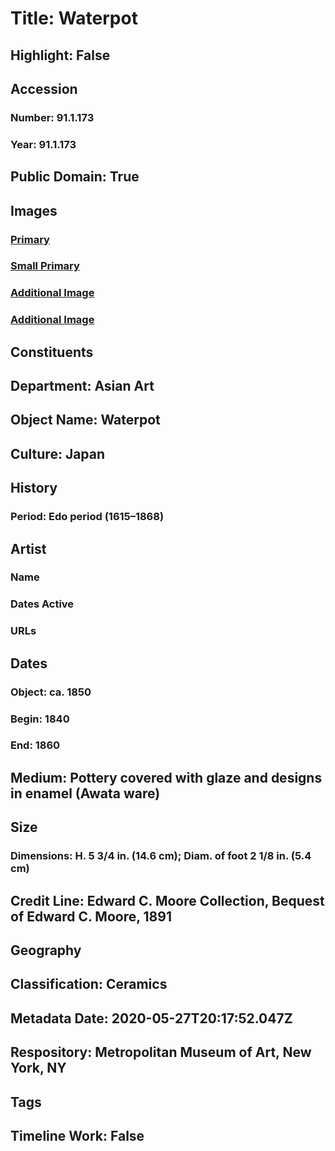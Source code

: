 # Title: Waterpot
## Highlight: False
## Accession
### Number: 91.1.173
### Year: 91.1.173
## Public Domain: True
## Images
### [Primary](https://images.metmuseum.org/CRDImages/as/original/DP-15452-089.jpg)
### [Small Primary](https://images.metmuseum.org/CRDImages/as/web-large/DP-15452-089.jpg)
### [Additional Image](https://images.metmuseum.org/CRDImages/as/original/DP-15452-090.jpg)
### [Additional Image](https://images.metmuseum.org/CRDImages/as/original/DP-15452-091.jpg)
## Constituents
## Department: Asian Art
## Object Name: Waterpot
## Culture: Japan
## History
### Period: Edo period (1615–1868)
## Artist
### Name
### Dates Active
### URLs
## Dates
### Object: ca. 1850
### Begin: 1840
### End: 1860
## Medium: Pottery covered with glaze and designs in enamel (Awata ware)
## Size
### Dimensions: H. 5 3/4 in. (14.6 cm); Diam. of foot 2 1/8 in. (5.4 cm)
## Credit Line: Edward C. Moore Collection, Bequest of Edward C. Moore, 1891
## Geography
## Classification: Ceramics
## Metadata Date: 2020-05-27T20:17:52.047Z
## Respository: Metropolitan Museum of Art, New York, NY
## Tags
## Timeline Work: False